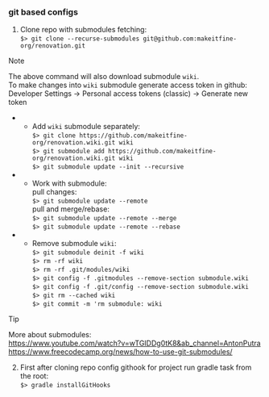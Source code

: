 ### git based configs

1. Clone repo with submodules fetching:  
   `$> git clone --recurse-submodules git@github.com:makeitfine-org/renovation.git`
> [!Note]  
> The above command will also download submodule `wiki`.  
> To make changes into `wiki` submodule generate access token in github:  
> Developer Settings &rarr; Personal access tokens (classic) &rarr; Generate new token

* * Add `wiki` submodule separately:  
    `$> git clone https://github.com/makeitfine-org/renovation.wiki.git wiki`  
    `$> git submodule add https://github.com/makeitfine-org/renovation.wiki.git wiki`  
    `$> git submodule update --init --recursive`

* * Work with submodule:  
    pull changes:  
    `$> git submodule update --remote`  
    pull and merge/rebase:  
    `$> git submodule update --remote --merge`  
    `$> git submodule update --remote --rebase`

* * Remove submodule `wiki`:  
    `$> git submodule deinit -f wiki`  
    `$> rm -rf wiki`  
    `$> rm -rf .git/modules/wiki`  
    `$> git config -f .gitmodules --remove-section submodule.wiki`  
    `$> git config -f .git/config --remove-section submodule.wiki`  
    `$> git rm --cached wiki`  
    `$> git commit -m 'rm submodule: wiki`

> [!Tip]
> More about submodules:    
> https://www.youtube.com/watch?v=wTGIDDg0tK8&ab_channel=AntonPutra  
> https://www.freecodecamp.org/news/how-to-use-git-submodules/

2. First after cloning repo config githook for project run gradle task from the root:  
   `$> gradle installGitHooks`
